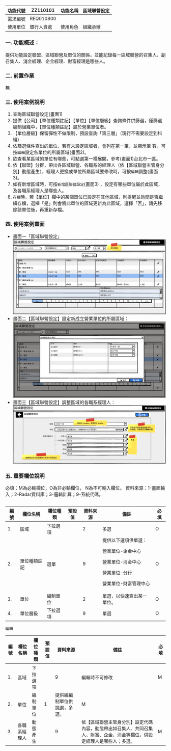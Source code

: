 |功能代號|ZZ110101|功能名稱|區域聯營設定|
|--|--|--|--|
|需求編號|REQ010800|||
|使用單位|銀行人資處|使用角色|組織承辦|
### 一. 功能概述：
提供功能設定聯盟、區域聯營及單位的關係，並能記錄每一區域聯營的召集人、副召集人、消金經理、企金經理、財富經理是哪些人。

### 二. 前置作業
無
### 三. 使用案例說明
1. 查詢區域聯營設定(畫面1)
  1. 提供【公司】【單位種類註記】【單位】【單位層級】查詢條件供篩選，僅篩選編制組織中，【單位種類註記】屬於營業單位者。
  2.	【單位層級】保留彈性不做限制，預設查詢「第三層」（現行不需要設定到科組）
  3.	依篩選條件查出的單位，若有未設定區域者，會列在第一筆，並顯示筆 數，可按```編輯```設定各單位的所屬區域(畫面2)。
  4.	欲查看某區域的單位有哪些，可點選第一欄展開，參考(畫面1)台北市一區。
2.	依【聯盟】分群，帶出各區域聯營、各職系的經理人（依【區域聯營主管身分別】動態產生），經理人更換或單位所屬區域要修改時，可按```編輯```調整(畫面3)。
3.	如有新增區域時，可按```新增區聯營設定```(畫面3) ，設定有哪些單位屬於此區域，及各職系經理人是哪些人。
4. ```存檔```時，若【單位】欄中的某個單位已設定在其他區域，則提醒並詢問是否繼續存檔，選擇「是」則會將此單位的區域更新為此區域，選擇「否」，請先移除該單位後，再重新存檔。

### 四. 使用案例畫面
* 畫面一「區域聯營設定」
![](區域聯營設定.png)
* 畫面二【區域聯營設定】設定新成立營業單位的所屬區域：
![](區域聯營設定明細-單位未設定到區域.png)
* 畫面三【區域聯營設定】調整區域的各職系經理人：
![](區域聯營設定明細.png)

### 五. 重要欄位說明
必填：M為必輸欄位，O為非必輸欄位， N為不可輸入欄位。
資料來源：1-畫面輸入；2-Radar資料庫；3-邏輯計算；9-系統代碼。

```查詢
```
|編號|欄位名稱|欄位種類|預設值|資料來源|備註|必填|
|--|--|--|--|--|--|--|
|1.	|區域|下拉選項||2|多選|O|
|2.	|單位種類註記|選單||9|提供以下選項供單選：<P>營業單位-企金中心<P>營業單位-消金中心<P>營業單位-分行<P>營業單位-財富管理中心|O|
|3.|單位|編制單位||2|單選，以快速查出某一單位。|O|
|4.|單位層級|下拉選項||9|單選|O|

```編輯```

|編號|欄位名稱|欄位種類|預設值|資料來源|備註|必填|
|--|--|--|--|--|--|--|
|1.|區域|下拉選項||9|編輯時不可修改|M|
|2.|單位|編制單位|1|提供編編制單位供挑選，多選。|M|
|3.|各職系經理人|動態產生||9|依【區域聯營主管身分別】設定代碼內容，動態帶出如召集人、共同召集人、財富、企金、消金等欄位，供設定經理人是哪些人；多選。|M|
